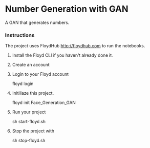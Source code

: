 # Number Generation with GAN

A GAN that generates numbers.


### Instructions

The project uses FloydHub http://floydhub.com to run the notebooks.

1. Install the Floyd CLI if you haven't already done it.
2. Create an account
3. Login to your Floyd account

    floyd login

4. Initiliaze this project.

    floyd init Face_Generation_GAN

5. Run your project

    sh start-floyd.sh

6. Stop the project with

    sh stop-floyd.sh

